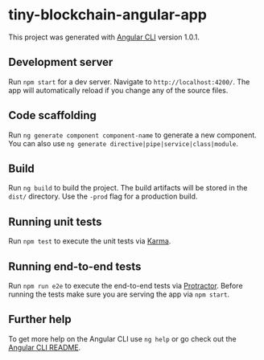 # tiny-blockchain-angular-app

This project was generated with [Angular CLI](https://github.com/angular/angular-cli) version 1.0.1.

## Development server

Run `npm start` for a dev server. Navigate to `http://localhost:4200/`. The app will automatically reload if you change any of the source files.

## Code scaffolding

Run `ng generate component component-name` to generate a new component. You can also use `ng generate directive|pipe|service|class|module`.

## Build

Run `ng build` to build the project. The build artifacts will be stored in the `dist/` directory. Use the `-prod` flag for a production build.

## Running unit tests

Run `npm test` to execute the unit tests via [Karma](https://karma-runner.github.io).

## Running end-to-end tests

Run `npm run e2e` to execute the end-to-end tests via [Protractor](http://www.protractortest.org/).
Before running the tests make sure you are serving the app via `npm start`.

## Further help

To get more help on the Angular CLI use `ng help` or go check out the [Angular CLI README](https://github.com/angular/angular-cli/blob/master/README.md).
